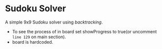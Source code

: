 # Sudoku Solver

A simple 9x9 Sudoku solver using _backtracking_.
- To see the process of in board set showProgress to true(or uncomment `line 129` on main section).
- board is hardcoded.
